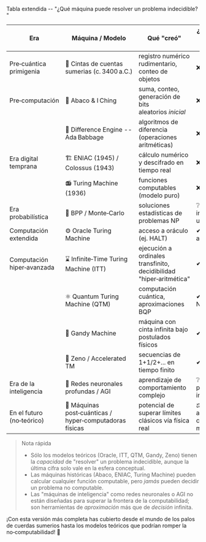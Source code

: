 Tabla extendida -- "¿Qué máquina puede resolver un problema indecidible? "

| Era | Máquina / Modelo | Qué "creó" | ¿Podía responder a "un problema indecidible"? |
| --- | --- | --- | --- |
| Pre‑cuántica primigenia | 🗿 Cintas de cuentas sumerias (c. 3400 a.C.) | registro numérico rudimentario, conteo de objetos | ❌ |
| Pre‑computación | 🧮 Abaco & I Ching | suma, conteo, generación de bits aleatorios *inicial* | ❌ |
|  | 🔧 Difference Engine -- Ada Babbage | algoritmos de diferencia (operaciones aritméticas) | ❌ |
| Era digital temprana | 🏗️ ENIAC (1945) / Colossus (1943) | cálculo numérico y descifrado en tiempo real | ❌ |
|  | 📻 Turing Machine (1936) | funciones computables (modelo puro) | ❌ |
| Era probabilística | 🎲 BPP / Monte‑Carlo | soluciones estadísticas de problemas NP | ❔ (no resuelve indecidibles, pero usa *probabilística*) |
| Computación extendida | ⚙️ Oracle Turing Machine | acceso a oráculo (ej. HALT) | ✔ (con oracle adecuado) |
| Computación hiper‑avanzada | ⌛ Infinite‑Time Turing Machine (ITT) | ejecución a ordinales transfinito, decidibilidad "hiper‑aritmética" | ✔ (en teoría) |
|  | ⚛️ Quantum Turing Machine (QTM) | computación cuántica, aproximaciones BQP | ✔ (en teoría, no NP‑completo) |
|  | 🧬 Gandy Machine | máquina con cinta infinita bajo postulados físicos | ✔ (en teoría) |
|  | 🚀 Zeno / Accelerated TM | secuencias de 1+1/2+... en tiempo finito | ✔ (en teoría) |
| Era de la inteligencia | 🤖 Redes neuronales profundas / AGI | aprendizaje de comportamiento complejo | ❔ (nunca se usa para resolver indecidibles) |
| En el futuro (no‑teórico) | 🔮 Máquinas post‑cuánticas / hyper‑computadoras físicas | potencial de superar límites clásicos vía física real | ⚖️ (hasta ahora nada se ha construido; solo modelos teóricos) |

> Nota rápida
>
> -   Sólo los modelos teóricos (Oracle, ITT, QTM, Gandy, Zeno) tienen la *capacidad* de "resolver" un problema indecidible, aunque la última cifra solo vale en la esfera conceptual.
> -   Las máquinas históricas (Abaco, ENIAC, Turing Machine) pueden calcular cualquier función computable, pero *jamás* pueden decidir un problema no computable.
> -   Las "máquinas de inteligencia" como redes neuronales o AGI no están diseñadas para superar la frontera de la computabilidad; son herramientas de *aproximación* más que de *decisión* infinita.

¡Con esta versión más completa has cubierto desde el mundo de los palos de cuerdas sumerios hasta los modelos teóricos que podrían romper la no‑computabilidad! 🚀